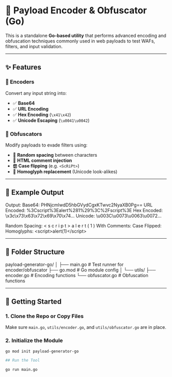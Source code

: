 # 🔐 Payload Encoder & Obfuscator (Go)

This is a standalone **Go-based utility** that performs advanced encoding and obfuscation techniques commonly used in web payloads to test WAFs, filters, and input validation.

---

## ✨ Features

### 🔸 Encoders
Convert any input string into:
- ✅ **Base64**
- ✅ **URL Encoding**
- ✅ **Hex Encoding** (`\x41\x42`)
- ✅ **Unicode Escaping** (`\u0041\u0042`)

### 🔸 Obfuscators
Modify payloads to evade filters using:
- 🔀 **Random spacing** between characters
- 💬 **HTML comment injection**
- 🆎 **Case flipping** (e.g. `<ScRiPt>`)
- 🧙 **Homoglyph replacement** (Unicode look-alikes)

---

## 🧪 Example Output


Output:
Base64: PHNjcmlwdD5hbGVydCgxKTwvc2NyaXB0Pg==
URL Encoded: %3Cscript%3Ealert%281%29%3C%2Fscript%3E
Hex Encoded: \x3c\x73\x63\x72\x69\x70\x74...
Unicode: \u003C\u0073\u0063\u0072...

Random Spacing: < s c r i p t > a l e r t ( 1 )
With Comments: <script><!-- -->alert(1)</script><!-- -->
Case Flipped: <ScRiPt>ALert(1)</ScRipT>
Homoglyphs: <ѕсrіpt>аⅼеrt(1)</ѕсrіpt>



---

## 📁 Folder Structure

payload-generator-go/
│
├── main.go # Test runner for encoder/obfuscator
├── go.mod # Go module config
│
└── utils/
├── encoder.go # Encoding functions
└── obfuscator.go # Obfuscation functions



---

## 🚀 Getting Started

### 1. Clone the Repo or Copy Files
Make sure `main.go`, `utils/encoder.go`, and `utils/obfuscator.go` are in place.

### 2. Initialize the Module
```bash
go mod init payload-generator-go

## Run the Tool

go run main.go
